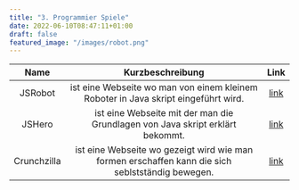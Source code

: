 ```yaml
---
title: "3. Programmier Spiele"
date: 2022-06-10T08:47:11+01:00
draft: false
featured_image: "/images/robot.png"
---
```


| Name     | Kurzbeschreibung       | Link |
|:--------:|:----------------------:|:----:|
|  JSRobot | ist eine Webseite wo man von einem kleinem Roboter in Java skript eingeführt wird.|[link](https://lab.reaal.me/jsrobot)|
|  JSHero  | ist eine Webseite mit der man die Grundlagen von Java skript erklärt bekommt.|[link](https://www.jshero.net/home.html)|
|Crunchzilla| ist eine Webseite wo gezeigt wird wie man formen erschaffen kann die sich seblstständig bewegen.|[link](http://www.crunchzilla.com/)|
